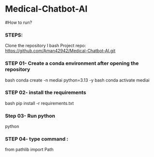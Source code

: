 # Medical-Chatbot-AI

#How to run?
### STEPS:
Clone the repository
I
bash
Project repo: https://github.com/Aman42942/Medical-Chatbot-AI.git
### STEP 01- Create a conda environment after opening the repository
bash
conda create -n mediai python=3.13 -y
bash
conda activate mediai
### STEP 02- install the requirements
bash
pip install -r requirements.txt

### Step 03- Run python 
python
### STEP 04- type command : 
from pathlib import Path